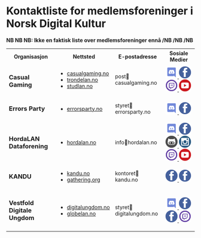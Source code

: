 # Kontaktliste for medlemsforeninger i Norsk Digital Kultur

**NB NB NB: Ikke en faktisk liste over medlemsforeninger ennå /NB /NB /NB**

<table>
  <tr>
    <th>Organisasjon</th>
    <th>Nettsted</th>
    <th>E-postadresse</th>
    <th>Sosiale Medier</th>
  </tr>

  <tr>
    <td><h3>Casual Gaming</h3></td>
    <td>
      <ul>
        <li><a href="https://casualgaming.no">casualgaming.no</a></li>
        <li><a href="https://trondelan.no">trondelan.no</a></li>
        <li><a href="https://studlan.no">studlan.no</a></li>
      </ul>
    </td>
    <td>post📧casualgaming.no</td>
    <td>
      <a href="https://link.casualgaming.no/discord">
        <img src="./ikoner/discord.svg" width="32" height="32"/>
      </a>
      <a href="https://www.facebook.com/CasualGamingTrondheim/">
        <img src="./ikoner/facebook.svg" width="32" height="32"/>
      </a>
      <a href="https://www.twitch.tv/CasualGamingNorway">
        <img src="./ikoner/twitchtv.svg" width="32" height="32"/>
      </a>
      <a href="https://www.youtube.com/user/studlanNTNU/">
        <img src="./ikoner/youtube.svg" width="32" height="32"/>
      </a>
    </td>
  </tr>

  <tr>
    <td><h3>Errors Party<h3></td>
    <td>
      <ul>
        <li><a href="https://errorsparty.no">errorsparty.no</a></li>
      </ul>
    </td>
    <td>styret📧errorsparty.no</td>
    <td>
      <a href="https://errorsparty.no/discord">
        <img src="./ikoner/discord.svg" width="32" height="32"/>
      </a>
      <a href="https://www.facebook.com/ErrorsParty/">
        <img src="./ikoner/facebook.svg" width="32" height="32"/>
      </a>
    </td>
  </tr>

  <tr>
    <td><h3>HordaLAN Dataforening<h3></td>
    <td>
      <ul>
        <li><a href="https://hordalan.no">hordalan.no</a></li>
      </ul>
    </td>
    <td>info📧hordalan.no</td>
    <td>
      <a href="https://discord.hordalan.no">
        <img src="./ikoner/discord.svg" width="32" height="32"/>
      </a>
      <a href="https://facebook.com/hordalan.no">
        <img src="./ikoner/facebook.svg" width="32" height="32"/>
      </a>
      <a href="https://github.com/HordaLAN">
        <img src="./ikoner/github.svg" width="32" height="32"/>
      </a>
      <a href="https://instagram.com/HordaLAN/">
        <img src="./ikoner/instagram.svg" width="32" height="32"/>
      </a>
      <a href="https://www.twitch.tv/hordalan">
        <img src="./ikoner/twitchtv.svg" width="32" height="32"/>
      </a>
      <a href="https://www.youtube.com/user/HordaLANofficial">
        <img src="./ikoner/youtube.svg" width="32" height="32"/>
      </a>
    </td>
  </tr>

  <tr>
    <td><h3>KANDU<h3></td>
    <td>
      <ul>
        <li><a href="https://www.kandu.no">kandu.no</a></li>
        <li><a href="https://www.gathering.org/">gathering.org</a></li>
      </ul>
    </td>
    <td>kontoret📧kandu.no</td>
    <td>
      <a href="https://www.facebook.com/dataungdom/">
        <img src="./ikoner/facebook.svg" width="32" height="32"/>
      </a>
      <a href="https://www.facebook.com/gatheringorg">
        <img src="./ikoner/facebook.svg" width="32" height="32"/>
      </a>
    </td>
  </tr>

  <tr>
    <td><h3>Vestfold Digitale Ungdom<h3></td>
    <td>
      <ul>
        <li><a href="https://www.digitalungdom.no">digitalungdom.no</a></li>
        <li><a href="https://www.globelan.no">globelan.no</a></li>
      </ul>
    </td>
    <td>styret📧digitalungdom.no</td>
    <td>
      <a href="https://discord.gg/sHuEG7w">
        <img src="./ikoner/discord.svg" width="32" height="32"/>
      </a>
      <a href="https://www.facebook.com/VestfoldDigitaleUngdom/">
        <img src="./ikoner/facebook.svg" width="32" height="32"/>
      </a>
      <a href="https://www.facebook.com/GlobeLAN/">
        <img src="./ikoner/facebook.svg" width="32" height="32"/>
      </a>
      <a href="https://www.twitch.tv/digitalungdom">
        <img src="./ikoner/twitchtv.svg" width="32" height="32"/>
      </a>
    </td>
  </tr>

</table>

<!--
  <tr>
    <td><h3>ORGANISASJON<h3></td>
    <td>
      <ul>
        <li><a href="URL">NETTSIDE</a></li>
      </ul>
    </td>
    <td>EMAIL📧DOMENE</td>
    <td>
      <a href="DISCORD_URL">
        <img src="./ikoner/discord.svg" width="32" height="32"/>
      </a>
      <a href="FACEBOOK_URL">
        <img src="./ikoner/facebook.svg" width="32" height="32"/>
      </a>
      <a href="GITHUB_URL">
        <img src="./ikoner/github.svg" width="32" height="32"/>
      </a>
      <a href="INSTAGRAM_URL">
        <img src="./ikoner/instagram.svg" width="32" height="32"/>
      </a>
      <a href="TWITCH_URL">
        <img src="./ikoner/twitchtv.svg" width="32" height="32"/>
      </a>
      <a href="TWITTER_URL">
        <img src="./ikoner/twitter.svg" width="32" height="32"/>
      </a>
      <a href="YOUTUBE_URL">
        <img src="./ikoner/youtube.svg" width="32" height="32"/>
      </a>
    </td>
  </tr>
-->
